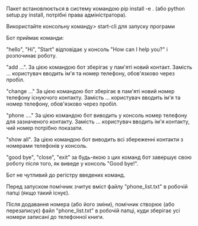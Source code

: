 Пакет встановлюється в систему командою pip install -e . (або python setup.py install, потрібні права адміністратора).

Використайте консольну команду> start-cli для запуску програми


Бот приймає команди:

"hello", "Hi", "Start" відповідає у консоль "How can I help you?" і розпочинає роботу.

"add ...". За цією командою бот зберігає у пам'яті новий контакт. Замість ... користувач вводить ім'я та номер телефону, обов'язково через пробіл.

"change ..." За цією командою бот зберігає в пам'яті новий номер телефону існуючого контакту. Замість ... користувач вводить ім'я та номер телефону, обов'язково через пробіл.

"phone ...." За цією командою бот виводить у консоль номер телефону для зазначеного контакту. Замість ... користувач вводить ім'я контакту, чий номер потрібно показати.

"show all". За цією командою бот виводить всі збереженні контакти з номерами телефонів у консоль.

"good bye", "close", "exit" за будь-якою з цих команд бот завершує свою роботу після того, як виведе у консоль "Good bye!".

Бот не чутливий до регістру введених команд.

Перед запуском помічник зчитує вміст файлу "phone_list.txt" в робочій папці (якщо такий існує).

Після додавання номера (або його зміни), помічник створює (або перезаписує) файл "phone_list.txt" в робочій папці, куди зберігає усі номери записані до телефонної книги.